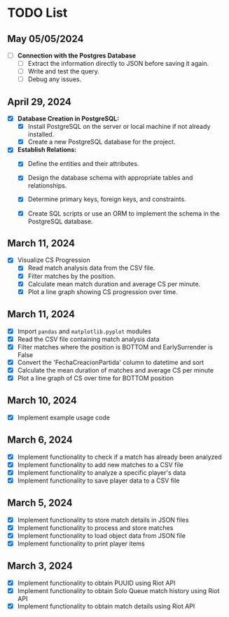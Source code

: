 # TODO List

## May 05/05/2024
- [ ] **Connection with the Postgres Database**
  - [ ] Extract the information directly to JSON before saving it again.
  - [ ] Write and test the query.
  - [ ] Debug any issues.

## April 29, 2024

- [X] **Database Creation in PostgreSQL:**
  - [x] Install PostgreSQL on the server or local machine if not already installed.
  - [x] Create a new PostgreSQL database for the project.

- [x] **Establish Relations:**
  - [x] Define the entities and their attributes.
  - [x] Design the database schema with appropriate tables and relationships.
  - [x] Determine primary keys, foreign keys, and constraints.
  - [x] Create SQL scripts or use an ORM to implement the schema in the PostgreSQL database.


## March 11, 2024

- [x] Visualize CS Progression
   - [x] Read match analysis data from the CSV file.
   - [x] Filter matches by the position.
   - [x] Calculate mean match duration and average CS per minute.
   - [x] Plot a line graph showing CS progression over time.

## March 11, 2024

- [x] Import `pandas` and `matplotlib.pyplot` modules
- [x] Read the CSV file containing match analysis data
- [x] Filter matches where the position is BOTTOM and EarlySurrender is False
- [x] Convert the 'FechaCreacionPartida' column to datetime and sort
- [x] Calculate the mean duration of matches and average CS per minute
- [x] Plot a line graph of CS over time for BOTTOM position

## March 10, 2024

- [X] Implement example usage code

## March 6, 2024

- [X] Implement functionality to check if a match has already been analyzed
- [X] Implement functionality to add new matches to a CSV file
- [X] Implement functionality to analyze a specific player's data
- [X] Implement functionality to save player data to a CSV file

## March 5, 2024

- [X] Implement functionality to store match details in JSON files
- [X] Implement functionality to process and store matches
- [X] Implement functionality to load object data from JSON file
- [X] Implement functionality to print player items

## March 3, 2024
- [X] Implement functionality to obtain PUUID using Riot API
- [X] Implement functionality to obtain Solo Queue match history using Riot API
- [X] Implement functionality to obtain match details using Riot API
